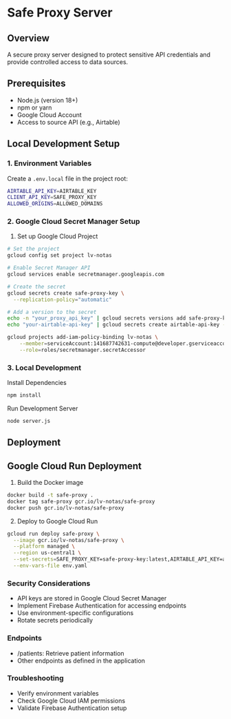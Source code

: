 # Safe Proxy Server

## Overview
A secure proxy server designed to protect sensitive API credentials and provide controlled access to data sources.

## Prerequisites
- Node.js (version 18+)
- npm or yarn
- Google Cloud Account
- Access to source API (e.g., Airtable)

## Local Development Setup

### 1. Environment Variables
Create a `.env.local` file in the project root:
```bash
AIRTABLE_API_KEY=AIRTABLE_KEY
CLIENT_API_KEY=SAFE_PROXY_KEY
ALLOWED_ORIGINS=ALLOWED_DOMAINS
```

### 2. Google Cloud Secret Manager Setup
1. Set up Google Cloud Project
```bash
# Set the project
gcloud config set project lv-notas

# Enable Secret Manager API
gcloud services enable secretmanager.googleapis.com

# Create the secret
gcloud secrets create safe-proxy-key \
  --replication-policy="automatic"

# Add a version to the secret
echo -n "your_proxy_api_key" | gcloud secrets versions add safe-proxy-key --data-file=-
echo "your-airtable-api-key" | gcloud secrets create airtable-api-key --data-file=-
```

```bash
gcloud projects add-iam-policy-binding lv-notas \
    --member=serviceAccount:141687742631-compute@developer.gserviceaccount.com \
    --role=roles/secretmanager.secretAccessor
```

### 3. Local Development
Install Dependencies
```bash
npm install
```

Run Development Server
```bash
node server.js
```

## Deployment
## Google Cloud Run Deployment

1. Build the Docker image
```bash
docker build -t safe-proxy .
docker tag safe-proxy gcr.io/lv-notas/safe-proxy
docker push gcr.io/lv-notas/safe-proxy
```

2. Deploy to Google Cloud Run
```bash
gcloud run deploy safe-proxy \
  --image gcr.io/lv-notas/safe-proxy \
  --platform managed \
  --region us-central1 \
  --set-secrets=SAFE_PROXY_KEY=safe-proxy-key:latest,AIRTABLE_API_KEY=airtable-api-key:latest \
  --env-vars-file env.yaml
```


### Security Considerations

- API keys are stored in Google Cloud Secret Manager
- Implement Firebase Authentication for accessing endpoints
- Use environment-specific configurations
- Rotate secrets periodically

### Endpoints

- /patients: Retrieve patient information
- Other endpoints as defined in the application

### Troubleshooting

- Verify environment variables
- Check Google Cloud IAM permissions
- Validate Firebase Authentication setup